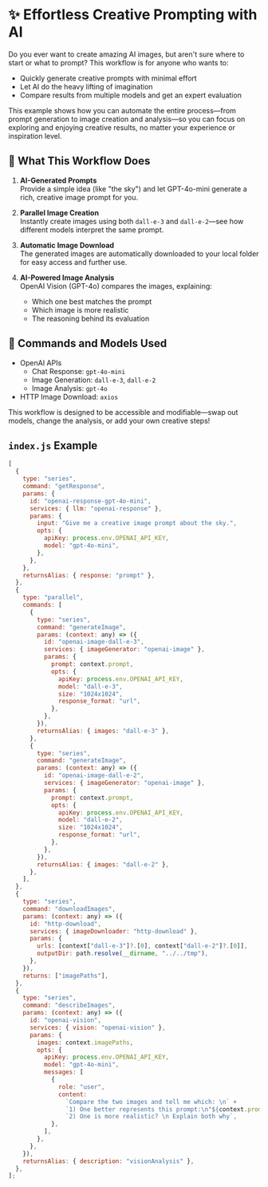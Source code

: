 # ✨ Effortless Creative Prompting with AI

Do you ever want to create amazing AI images, but aren't sure where to start or what to prompt? This workflow is for anyone who wants to:

- Quickly generate creative prompts with minimal effort
- Let AI do the heavy lifting of imagination
- Compare results from multiple models and get an expert evaluation

This example shows how you can automate the entire process—from prompt generation to image creation and analysis—so you can focus on exploring and enjoying creative results, no matter your experience or inspiration level.

## 🤖 What This Workflow Does

1. **AI-Generated Prompts**  
   Provide a simple idea (like "the sky") and let GPT-4o-mini generate a rich, creative image prompt for you.

2. **Parallel Image Creation**  
   Instantly create images using both `dall-e-3` and `dall-e-2`—see how different models interpret the same prompt.

3. **Automatic Image Download**  
   The generated images are automatically downloaded to your local folder for easy access and further use.

4. **AI-Powered Image Analysis**  
   OpenAI Vision (GPT-4o) compares the images, explaining:
   - Which one best matches the prompt
   - Which image is more realistic
   - The reasoning behind its evaluation

## 🧱 Commands and Models Used

- OpenAI APIs
  - Chat Response: `gpt-4o-mini`
  - Image Generation: `dall-e-3`, `dall-e-2`
  - Image Analysis: `gpt-4o`
- HTTP Image Download: `axios`

This workflow is designed to be accessible and modifiable—swap out models, change the analysis, or add your own creative steps!

## `index.js` Example

```js
[
  {
    type: "series",
    command: "getResponse",
    params: {
      id: "openai-response-gpt-4o-mini",
      services: { llm: "openai-response" },
      params: {
        input: "Give me a creative image prompt about the sky.",
        opts: {
          apiKey: process.env.OPENAI_API_KEY,
          model: "gpt-4o-mini",
        },
      },
    },
    returnsAlias: { response: "prompt" },
  },
  {
    type: "parallel",
    commands: [
      {
        type: "series",
        command: "generateImage",
        params: (context: any) => ({
          id: "openai-image-dall-e-3",
          services: { imageGenerator: "openai-image" },
          params: {
            prompt: context.prompt,
            opts: {
              apiKey: process.env.OPENAI_API_KEY,
              model: "dall-e-3",
              size: "1024x1024",
              response_format: "url",
            },
          },
        }),
        returnsAlias: { images: "dall-e-3" },
      },
      {
        type: "series",
        command: "generateImage",
        params: (context: any) => ({
          id: "openai-image-dall-e-2",
          services: { imageGenerator: "openai-image" },
          params: {
            prompt: context.prompt,
            opts: {
              apiKey: process.env.OPENAI_API_KEY,
              model: "dall-e-2",
              size: "1024x1024",
              response_format: "url",
            },
          },
        }),
        returnsAlias: { images: "dall-e-2" },
      },
    ],
  },
  {
    type: "series",
    command: "downloadImages",
    params: (context: any) => ({
      id: "http-download",
      services: { imageDownloader: "http-download" },
      params: {
        urls: [context["dall-e-3"]?.[0], context["dall-e-2"]?.[0]],
        outputDir: path.resolve(__dirname, "../../tmp"),
      },
    }),
    returns: ["imagePaths"],
  },
  {
    type: "series",
    command: "describeImages",
    params: (context: any) => ({
      id: "openai-vision",
      services: { vision: "openai-vision" },
      params: {
        images: context.imagePaths,
        opts: {
          apiKey: process.env.OPENAI_API_KEY,
          model: "gpt-4o-mini",
          messages: [
            {
              role: "user",
              content:
                `Compare the two images and tell me which: \n` +
                `1) One better represents this prompt:\n"${context.prompt}" \n` +
                `2) One is more realistic? \n Explain both why`,
            },
          ],
        },
      },
    }),
    returnsAlias: { description: "visionAnalysis" },
  },
];
```
